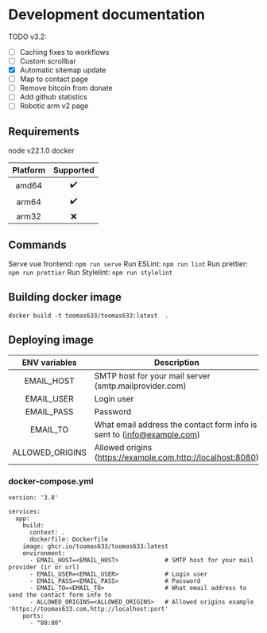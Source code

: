# Development documentation

TODO v3.2:

- [ ] Caching fixes to workflows
- [ ] Custom scrollbar
- [X] Automatic sitemap update
- [ ] Map to contact page
- [ ] Remove bitcoin from donate
- [ ] Add github statistics
- [ ] Robotic arm v2 page

## Requirements

node v22.1.0
docker

| Platform | Supported |
| :------: | :-------: |
|  amd64  |   ✔️   |
|  arm64  |   ✔️   |
|  arm32  |    ❌    |

## Commands

Serve vue frontend: `npm run serve`
Run ESLint: `npm run lint`
Run prettier: `npm run prettier`
Run Stylelint: `npm run stylelint`

## Building docker image

`docker build -t toomas633/toomas633:latest  .`

## Deploying image

|  ENV variables  | Description                                                            |
| :-------------: | ---------------------------------------------------------------------- |
|   EMAIL_HOST   | SMTP host for your mail server (smtp.mailprovider.com)                 |
|   EMAIL_USER   | Login user                                                             |
|   EMAIL_PASS   | Password                                                               |
|    EMAIL_TO    | What email address the contact form info is sent to (info@example.com) |
| ALLOWED_ORIGINS | Allowed origins (https://example.com,http://localhost:8080)            |

### docker-compose.yml

```
version: '3.8'

services:
  app:
    build:
      context: .
      dockerfile: Dockerfile
    image: ghcr.io/toomas633/toomas633:latest
    environment:
      - EMAIL_HOST=<EMAIL_HOST>             # SMTP host for your mail provider (ir or url)
      - EMAIL_USER=<EMAIL_USER>             # Login user
      - EMAIL_PASS=<EMAIL_PASS>             # Password
      - EMAIL_TO=<EMAIL_TO>                 # What email address to send the contact form info to
      - ALLOWED_ORIGINS=<ALLOWED_ORIGINS>   # Allowed origins example 'https://toomas633.com,http://localhost:port'
    ports:
      - "80:80"
```
